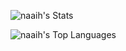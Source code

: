 ![naaih's Stats](https://github-readme-stats.vercel.app/api?username=naaih&theme=dark&show_icons=true&hide_border=true&count_private=true)

![naaih's Top Languages](https://github-readme-stats.vercel.app/api/top-langs/?username=naaih&theme=dark&show_icons=true&hide_border=true&layout=compact)
